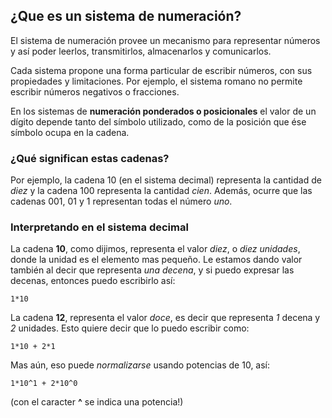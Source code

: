 ## ¿Que es un sistema de numeración?
El sistema de numeración provee un mecanismo para representar números y así poder leerlos, transmitirlos, almacenarlos y comunicarlos.

Cada sistema propone una forma particular de escribir números, con sus propiedades y limitaciones. Por ejemplo, el sistema romano no permite escribir números negativos o fracciones.

En los sistemas de **numeración ponderados o posicionales** el valor de un dígito depende tanto del símbolo utilizado, como de la posición que ése símbolo ocupa en la cadena.


### ¿Qué significan estas cadenas?

Por ejemplo, la cadena 10 (en el sistema decimal) representa la cantidad de _diez_  y la cadena 100 representa la cantidad _cien_. Además, ocurre que las cadenas 001, 01 y 1 representan todas el número _uno_.

### Interpretando en el sistema decimal

La cadena **10**, como dijimos, representa el valor _diez_, o _diez unidades_, donde la unidad es el elemento mas pequeño. Le estamos dando valor también al decir que representa *una decena*, y si puedo expresar las decenas, entonces puedo escribirlo así:
```
1*10
```

La cadena **12**, representa el valor _doce_, es decir que representa *1* decena y *2* unidades. Esto quiere decir que lo puedo escribir como:

```
1*10 + 2*1
```

Mas aún, eso puede _normalizarse_ usando potencias de 10, así:

```
1*10^1 + 2*10^0
```

(con el caracter **^** se indica una potencia!)